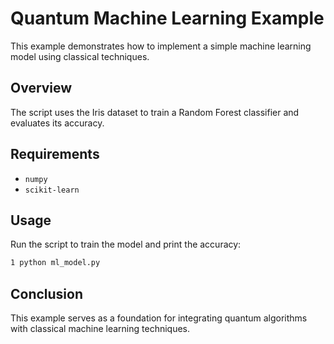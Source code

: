 # Quantum Machine Learning Example

This example demonstrates how to implement a simple machine learning model using classical techniques.

## Overview

The script uses the Iris dataset to train a Random Forest classifier and evaluates its accuracy.

## Requirements

- `numpy`
- `scikit-learn`

## Usage

Run the script to train the model and print the accuracy:

```bash
1 python ml_model.py
```

## Conclusion
This example serves as a foundation for integrating quantum algorithms with classical machine learning techniques.
